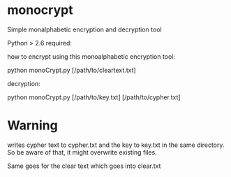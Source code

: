 monocrypt
=========

Simple monalphabetic encryption and decryption tool



Python > 2.6 required:

how to encrypt using this monoalphabetic encryption tool:

python monoCrypt.py [/path/to/cleartext.txt]

decryption:

python monoCrypt.py [/path/to/key.txt] [/path/to/cypher.txt]

Warning
=======

writes cypher text to cypher.txt and the key to key.txt in the same directory. So be aware of that, it might overwrite existing files.

Same goes for the clear text which goes into clear.txt
